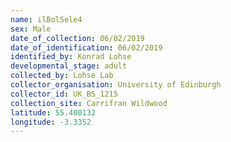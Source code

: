 ```yaml
---
name: ilBolSele4
sex: Male
date_of_collection: 06/02/2019
date_of_identification: 06/02/2019
identified_by: Konrad Lohse
developmental_stage: adult
collected_by: Lohse Lab
collector_organisation: University of Edinburgh
collector_id: UK_BS_1215
collection_site: Carrifran Wildwood
latitude: 55.400132
longitude: -3.3352
---
```

